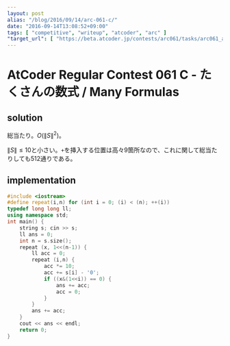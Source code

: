 ```yaml
---
layout: post
alias: "/blog/2016/09/14/arc-061-c/"
date: "2016-09-14T13:08:52+09:00"
tags: [ "competitive", "writeup", "atcoder", "arc" ]
"target_url": [ "https://beta.atcoder.jp/contests/arc061/tasks/arc061_a" ]
---
```


# AtCoder Regular Contest 061 C - たくさんの数式 / Many Formulas

## solution

総当たり。$O({\|S\|}^2)$。

$\|S\| \le 10$と小さい。`+`を挿入する位置は高々$9$箇所なので、これに関して総当たりしても$512$通りである。

## implementation

``` c++
#include <iostream>
#define repeat(i,n) for (int i = 0; (i) < (n); ++(i))
typedef long long ll;
using namespace std;
int main() {
    string s; cin >> s;
    ll ans = 0;
    int n = s.size();
    repeat (x, 1<<(n-1)) {
        ll acc = 0;
        repeat (i,n) {
            acc *= 10;
            acc += s[i] - '0';
            if ((x&(1<<i)) == 0) {
                ans += acc;
                acc = 0;
            }
        }
        ans += acc;
    }
    cout << ans << endl;
    return 0;
}
```
